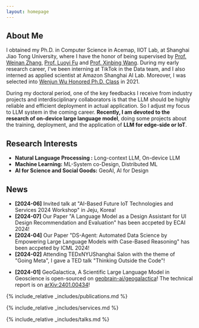 ```yaml
---
layout: homepage
---
```


## About Me

<!-- Currently, I am a postdoctoral associates at the University of Edinburgh, collobrated with Prof. Luo Mai, and Prof. Jun Wang.
Before joining the University of Edinburgh, I was a visiting student at the institute of parallel and distributed systems (IPADS) in working with Prof. Zeyu Mi. -->
I obtained my Ph.D. in Computer Science in Acemap, IIOT Lab, at Shanghai Jiao Tong University, where I have the honor of being supervised by [Prof. Weinan Zhang](http://wnzhang.net/), [Prof. Luoyi Fu](http://www.cs.sjtu.edu.cn/~fu-ly/index.html) and [Prof. Xinbing Wang](http://www.cs.sjtu.edu.cn/~wang-xb/). During my early research career, I've been interning at TikTok in the Data team, and I also interned as applied scientist at Amazon Shanghai AI Lab. Moreover, I was selected into [Wenjun Wu Honored Ph.D. Class](https://ai.sjtu.edu.cn/cultivate/postgraduate/managements) in 2021.

During my doctoral period, one of the key feedbacks I receive from industry projects and interdisciplinary collaborators is that the LLM should be highly reliable and efficient deployment in actual application. So I adjust my focus to LLM system in the coming career. **Recently, I am devoted to the research of on-device large language model**, doing some projects about the training, deployment, and the application of **LLM for edge-side or IoT**.

## Research Interests

- **Natural Language Processing :** Long-context LLM, On-device LLM
- **Machine Learning:** ML-System co-Design, Distributed ML
- **AI for Science and Social Goods:** GeoAI, AI for Design

## News

- **[2024-06]** Invited talk at "AI-Based Future IoT Technologies and Services 2024 Workshop" in Jeju, Korea!
- **[2024-07]** Our Paper "A Language Model as a Design Assistant for UI Design Recommendation and Evaluation" has been accpeted by ECAI 2024!
- **[2024-04]** Our Paper "DS-Agent: Automated Data Science by Empowering Large Language Models with Case-Based Reasoning" has been accpeted by ICML 2024!
- **[2024-02]** Attending TEDxNYUShanghai Salon with the theme of "Going Meta", I gave a TED talk "Thinking Outside the Code"!
<!-- - **[2024-02]** 3 Papers about AI for Geoscience are accpeted by EGU 2024! -->
- **[2024-01]** GeoGalactica, A Scientific Large Language Model in Geoscience is open-sourced on [geobrain-ai/geogalactica](https://github.com/geobrain-ai/geogalactica)! The technical report is on [arXiv:2401.00434](https://arxiv.org/abs/2401.00434)!
<!-- - **[2023-10]** Our paper "Learning A Foundation Language Model for Geoscience Knowledge Understanding and Utilization" (The K2) has been accepted by WSDM-2024! -->
<!-- - **[2023-11]** Our paper "RWE: A Random Walk Based Graph Entropy for the Structural Complexity of Directed Networks" has been accepted by TNSE! -->
<!-- - **[2023-10]** Our paper "Enhancing Uncertainty-Based Hallucination Detectionwith Stronger Focus" has been accepted by EMNLP-2023! -->

{% include_relative _includes/publications.md %}

{% include_relative _includes/services.md %}

<!-- {% include_relative _includes/projects.md %} -->

{% include_relative _includes/talks.md %}
